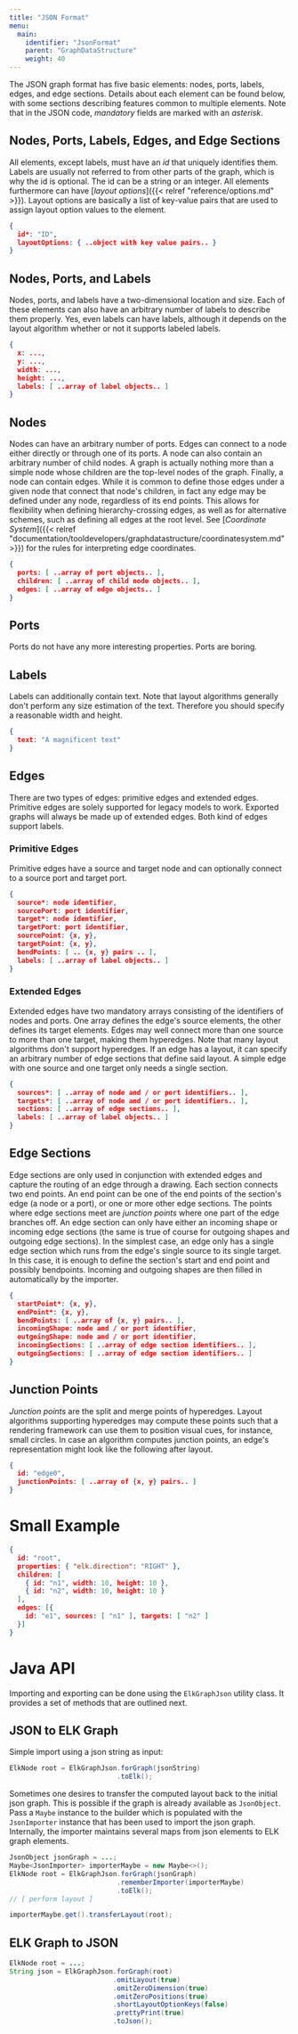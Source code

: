 ```yaml
---
title: "JSON Format"
menu:
  main:
    identifier: "JsonFormat"
    parent: "GraphDataStructure"
    weight: 40
---
```



The JSON graph format has five basic elements: nodes, ports,
labels, edges, and edge sections. Details about each element can be found below, with some
sections describing features common to multiple elements. Note that in the JSON code, _mandatory_
fields are marked with an _asterisk_.


## Nodes, Ports, Labels, Edges, and Edge Sections

All elements, except labels, must have an _id_ that uniquely identifies them.
Labels are usually not referred to from other parts of the graph,
which is why the id is optional.
The id can be a string or an integer.
All elements furthermore can have [_layout options_]({{< relref "reference/options.md" >}}).
Layout options are basically a list of key-value pairs that are used to
assign layout option values to the element.


```json
{
  id*: "ID",
  layoutOptions: { ..object with key value pairs.. }
}
```

## Nodes, Ports, and Labels

Nodes, ports, and labels have a two-dimensional location and size. Each of these elements
can also have an arbitrary number of labels to describe them properly. Yes, even labels can
have labels, although it depends on the layout algorithm whether or not it supports labeled
labels.

```json
{
  x: ...,
  y: ...,
  width: ...,
  height: ...,
  labels: [ ..array of label objects.. ]
}
```


## Nodes

Nodes can have an arbitrary number of ports. Edges can connect to a node either directly or
through one of its ports. A node can also contain an arbitrary number of child nodes. A graph
is actually nothing more than a simple node whose children are the top-level nodes of the graph.
Finally, a node can contain edges. While it is common to define those edges under a given node
that connect that node's children, in fact any edge may be defined under any node, regardless of its
end points. This allows for flexibility when defining hierarchy-crossing edges, as well as for
alternative schemes, such as defining all edges at the root level.
See [_Coordinate System_]({{< relref "documentation/tooldevelopers/graphdatastructure/coordinatesystem.md" >}})
for the rules for interpreting edge coordinates.

```json
{
  ports: [ ..array of port objects.. ],
  children: [ ..array of child node objects.. ],
  edges: [ ..array of edge objects.. ]
}
```


## Ports

Ports do not have any more interesting properties. Ports are boring.


## Labels

Labels can additionally contain text. Note that layout algorithms
generally don't perform any size estimation of the text.
Therefore you should specify a reasonable width and height.

```json
{
  text: "A magnificent text"
}
```

## Edges

There are two types of edges: primitive edges and extended edges.
Primitive edges are solely supported for legacy models to work.
Exported graphs will always be made up of extended edges. Both kind 
of edges support labels.

### Primitive Edges

Primitive edges have a source and target node and can optionally connect
to a source port and target port.
```json
{
  source*: node identifier,
  sourcePort: port identifier,
  target*: node identifier,
  targetPort: port identifier,
  sourcePoint: {x, y},
  targetPoint: {x, y},
  bendPoints: [ .. {x, y} pairs .. ],
  labels: [ ..array of label objects.. ]
}
```

### Extended Edges

Extended edges have two mandatory arrays consisting of the identifiers of nodes and ports. One
array defines the edge's source elements, the other defines its target elements. Edges may well
connect more than one source to more than one target, making them hyperedges.
Note that many layout algorithms don't support hyperedges.
If an edge has a layout, it can specify an arbitrary number of edge sections
that define said layout. A simple edge with one source and one target only needs a single section.

```json
{
  sources*: [ ..array of node and / or port identifiers.. ],
  targets*: [ ..array of node and / or port identifiers.. ],
  sections: [ ..array of edge sections.. ],
  labels: [ ..array of label objects.. ]
}
```


## Edge Sections

Edge sections are only used in conjunction with extended edges and
capture the routing of an edge through a drawing. Each section connects two
end points. An end point can be one of the end points of the section's edge (a node or a port),
or one or more other edge sections. The points where edge sections meet are _junction
points_ where one part of the edge branches off. An edge section can only have either an
incoming shape or incoming edge sections (the same is true of course for outgoing shapes and
outgoing edge sections). In the simplest case, an edge only has a single edge section which
runs from the edge's single source to its single target. In this case, it is enough to define
the section's start and end point and possibly bendpoints.
Incoming and outgoing shapes are then filled in automatically by the importer.

```json
{
  startPoint*: {x, y},
  endPoint*: {x, y},
  bendPoints: [ ..array of {x, y} pairs.. ],
  incomingShape: node and / or port identifier,
  outgoingShape: node and / or port identifier,
  incomingSections: [ ..array of edge section identifiers.. ],
  outgoingSections: [ ..array of edge section identifiers.. ]
}
```

## Junction Points

_Junction points_ are the split and merge points of hyperedges. 
Layout algorithms supporting hyperedges may compute these points 
such that a rendering framework can use them to position visual cues, 
for instance, small circles. 
In case an algorithm computes junction points, 
an edge's representation might look like the following after layout.

```json
{
  id: "edge0",
  junctionPoints: [ ..array of {x, y} pairs.. ]
}
```


# Small Example
```json
{
  id: "root",
  properties: { "elk.direction": "RIGHT" },
  children: [
    { id: "n1", width: 10, height: 10 },
    { id: "n2", width: 10, height: 10 }
  ],
  edges: [{
    id: "e1", sources: [ "n1" ], targets: [ "n2" ]
  }]
}
```


# Java API

Importing and exporting can be done using the `ElkGraphJson` utility class.
It provides a set of methods that are outlined next.

## JSON to ELK Graph

Simple import using a json string as input:
```java
ElkNode root = ElkGraphJson.forGraph(jsonString)
                           .toElk();
```

Sometimes one desires to transfer the computed layout back to
the initial json graph.
This is possible if the graph is already available
as `JsonObject`. Pass a
`Maybe` instance to the builder which is populated with
the `JsonImporter` instance that has been used to
import the json graph. Internally, the importer maintains
several maps from json elements to ELK graph elements.

```java
JsonObject jsonGraph = ...;
Maybe<JsonImporter> importerMaybe = new Maybe<>();
ElkNode root = ElkGraphJson.forGraph(jsonGraph)
                           .rememberImporter(importerMaybe)
                           .toElk();
// [ perform layout ]

importerMaybe.get().transferLayout(root);
```

## ELK Graph to JSON

```java
ElkNode root = ...;
String json = ElkGraphJson.forGraph(root)
                          .omitLayout(true)
                          .omitZeroDimension(true)
                          .omitZeroPositions(true)
                          .shortLayoutOptionKeys(false)
                          .prettyPrint(true)
                          .toJson();
```